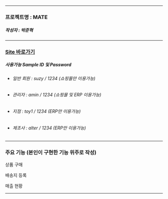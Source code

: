 ----------------------
### 프로젝트명 : MATE
##### 작성자 : 박준혁
----------------------

### [Site 바로가기](park.jh92.kro.kr/mate)
##### 사용가능 Sample ID 및 Password
+ ###### 일반 회원 : suzy / 1234 (쇼핑몰만 이용가능)
+ ###### 관리자 : amin / 1234 (쇼핑몰 및 ERP 이용가능)
+ ###### 지점 : toy1 / 1234 (ERP만 이용가능)
+ ###### 제조사 : alter / 1234 (ERP만 이용가능)
--- 

### 주요 기능 (본인이 구현한 기능 위주로 작성)
상품 구매

배송지 등록

매출 현황

---

